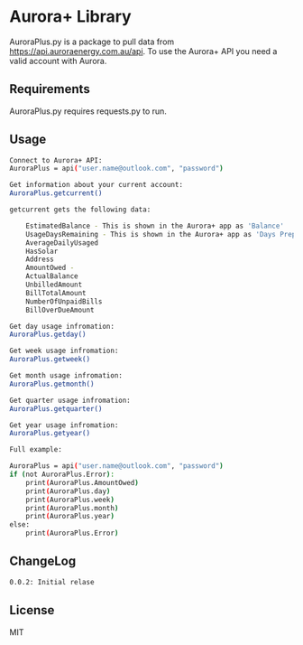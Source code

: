# Aurora+ Library

AuroraPlus.py is a package to pull data from https://api.auroraenergy.com.au/api. To use the Aurora+ API you need a valid account with Aurora.

## Requirements

AuroraPlus.py requires requests.py to run.

## Usage
```sh
Connect to Aurora+ API:
AuroraPlus = api("user.name@outlook.com", "password")

Get information about your current account:
AuroraPlus.getcurrent()

getcurrent gets the following data:

    EstimatedBalance - This is shown in the Aurora+ app as 'Balance'
    UsageDaysRemaining - This is shown in the Aurora+ app as 'Days Prepaid'
    AverageDailyUsaged
    HasSolar
    Address
    AmountOwed -
    ActualBalance
    UnbilledAmount
    BillTotalAmount
    NumberOfUnpaidBills
    BillOverDueAmount

Get day usage infromation:
AuroraPlus.getday()

Get week usage infromation:
AuroraPlus.getweek()

Get month usage infromation:
AuroraPlus.getmonth()

Get quarter usage infromation:
AuroraPlus.getquarter()

Get year usage infromation:
AuroraPlus.getyear()

Full example:

AuroraPlus = api("user.name@outlook.com", "password")
if (not AuroraPlus.Error):
    print(AuroraPlus.AmountOwed)
    print(AuroraPlus.day)
    print(AuroraPlus.week)
    print(AuroraPlus.month)
    print(AuroraPlus.year)
else:
    print(AuroraPlus.Error)
```
## ChangeLog
```sh
0.0.2: Initial relase
```

## License

MIT